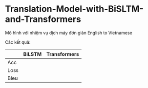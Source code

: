 # Translation-Model-with-BiSLTM-and-Transformers
Mô hình với nhiệm vụ dịch máy đơn giản English to Vietnamese

Các kết quả:

| | BiLSTM | Transformers |
|-------|-------|--------|
|Acc| | |
|Loss| | |
|Bleu| | |
